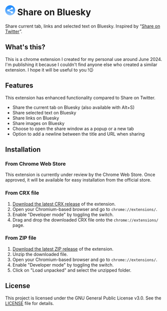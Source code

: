 # <img width="32" height="32" src="./images/128.png" /> Share on Bluesky
Share current tab, links and selected text on Bluesky. Inspired by “[Share on Twitter](https://chromewebstore.google.com/detail/share-on-twitter/gkjgmeeoldebbdoehhngapnlfmdbmiie)”.

## What's this?
This is a chrome extension I created for my personal use around June 2024. I'm publishing it because I couldn't find anyone else who created a similar extension. I hope it will be useful to you !😉

## Features
This extension has enhanced functionality compared to Share on Twitter.
- Share the current tab on Bluesky (also available with Alt+S)
- Share selected text on Bluesky
- Share links on Bluesky
- Share images on Bluesky
- Choose to open the share window as a popup or a new tab
- Option to add a newline between the title and URL when sharing

## Installation
### From Chrome Web Store
This extension is currently under review by the Chrome Web Store. Once approved, it will be available for easy installation from the official store.

### From CRX file
1. [Download the latest CRX release](https://github.com/2b-zipper/Share-on-Bluesky/releases/latest) of the extension.
2. Open your Chromium-based browser and go to `chrome://extensions/`.
3. Enable "Developer mode" by toggling the switch.
4. Drag and drop the downloaded CRX file onto the `chrome://extensions/` page.

### From ZIP file
1. [Download the latest ZIP release](https://github.com/2b-zipper/Share-on-Bluesky/releases/latest) of the extension.
2. Unzip the downloaded file.
3. Open your Chromium-based browser and go to `chrome://extensions/`.
4. Enable "Developer mode" by toggling the switch.
5. Click on "Load unpacked" and select the unzipped folder.

## License
This project is licensed under the GNU General Public License v3.0. See the [LICENSE](./LICENSE) file for details.